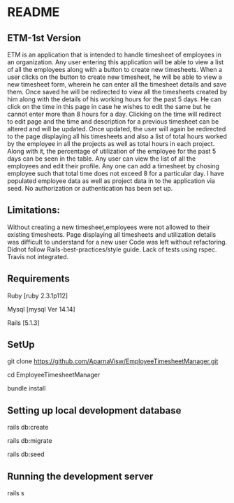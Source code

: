 # README

## ETM-1st Version

ETM is an application that is intended to handle timesheet of employees in an organization. Any user entering this application will be able to view a list of all the employees along with a button to create new timesheets. When a user clicks on the button to create new timesheet, he will be able to view a new timesheet form, wherein he can enter all the timesheet details and save them. Once saved he will be redirected to view all the timesheets created by him along with the details of his working hours for the past 5 days. He can click on the time in this page in case he wishes to edit the same but he cannot enter more than 8 hours for a day. Clicking on the time will redirect to edit page and the time and description for a previous timesheet can be altered and will be updated. Once updated, the user will again be redirected to the page displaying all his timesheets and also a list of total hours worked by the employee in all the projects as well as total hours in each project. Along with it, the percentage of utilization of the employee for the past 5 days can be seen in the table. Any user can view the list of all the employees and edit their profile. Any one can add a timesheet by chosing employee such that total time does not exceed 8 for a particular day. I have populated employee data as well as project data in to the application via seed. No authorization or authentication has been set up.

## Limitations:

Without creating a new timesheet,employees were not allowed to their existing timesheets. 
Page displaying all timesheets and utilization details was difficult to understand for a new user
Code was left without refactoring.
Didnot follow Rails-best-practices/style guide.
Lack of tests using rspec. 
Travis not integrated. 

## Requirements

Ruby [ruby 2.3.1p112]

Mysql [mysql Ver 14.14]

Rails [5.1.3]

## SetUp

git clone https://github.com/AparnaVisw/EmployeeTimesheetManager.git

cd EmployeeTimesheetManager

bundle install

## Setting up local development database

rails db:create

rails db:migrate

rails db:seed

## Running the development server

rails s




